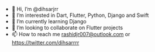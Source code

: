 - 👋 Hi, I’m @dihsarjrr
- 👀 I’m interested in Dart, Flutter, Python, Django and Swift
- 🌱 I’m currently learning Django
- 💞️ I’m looking to collaborate on Flutter projects 
- 📫 How to reach me rashidjr007@outlook.com or https://twitter.com/dihsarrrr

<!---
dihsarjrr/dihsarjrr is a ✨ special ✨ repository because its `README.md` (this file) appears on your GitHub profile.
You can click the Preview link to take a look at your changes.
--->
